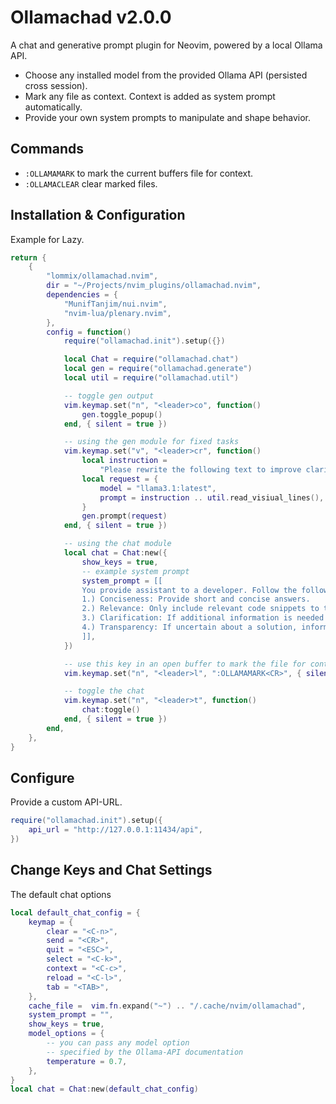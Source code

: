 # Ollamachad v2.0.0

A chat and generative prompt plugin for Neovim, powered by a local Ollama API.

-   Choose any installed model from the provided Ollama API (persisted cross session).
-   Mark any file as context. Context is added as system prompt automatically.
-   Provide your own system prompts to manipulate and shape behavior.

## Commands

-   `:OLLAMAMARK` to mark the current buffers file for context.
-   `:OLLAMACLEAR` clear marked files.

## Installation & Configuration

Example for Lazy.

```lua
return {
	{
		"lommix/ollamachad.nvim",
		dir = "~/Projects/nvim_plugins/ollamachad.nvim",
		dependencies = {
			"MunifTanjim/nui.nvim",
			"nvim-lua/plenary.nvim",
		},
		config = function()
			require("ollamachad.init").setup({})

			local Chat = require("ollamachad.chat")
			local gen = require("ollamachad.generate")
			local util = require("ollamachad.util")

			-- toggle gen output
			vim.keymap.set("n", "<leader>co", function()
				gen.toggle_popup()
			end, { silent = true })

            -- using the gen module for fixed tasks
			vim.keymap.set("v", "<leader>cr", function()
				local instruction =
					"Please rewrite the following text to improve clarity, coherence while keeping the vibe:"
				local request = {
					model = "llama3.1:latest",
					prompt = instruction .. util.read_visiual_lines(),
				}
				gen.prompt(request)
			end, { silent = true })

			-- using the chat module
			local chat = Chat:new({
				show_keys = true,
                -- example system prompt
				system_prompt = [[
				You provide assistant to a developer. Follow the following rule set in order:
				1.) Conciseness: Provide short and concise answers.
				2.) Relevance: Only include relevant code snippets to the question. Use comments to replace boilerplate code.
				3.) Clarification: If additional information is needed to provide proper support, ask the user for it.
				4.) Transparency: If uncertain about a solution, inform the user that you cannot answer.
				]],
			})

            -- use this key in an open buffer to mark the file for context
			vim.keymap.set("n", "<leader>l", ":OLLAMAMARK<CR>", { silent = true })

            -- toggle the chat
			vim.keymap.set("n", "<leader>t", function()
				chat:toggle()
			end, { silent = true })
		end,
	},
}
```

## Configure

Provide a custom API-URL.

```lua
require("ollamachad.init").setup({
    api_url = "http://127.0.0.1:11434/api",
})
```

## Change Keys and Chat Settings

The default chat options

```lua
local default_chat_config = {
    keymap = {
        clear = "<C-n>",
        send = "<CR>",
        quit = "<ESC>",
        select = "<C-k>",
        context = "<C-c>",
        reload = "<C-l>",
        tab = "<TAB>",
    },
    cache_file =  vim.fn.expand("~") .. "/.cache/nvim/ollamachad",
    system_prompt = "",
    show_keys = true,
    model_options = {
        -- you can pass any model option
        -- specified by the Ollama-API documentation
        temperature = 0.7,
    },
}
local chat = Chat:new(default_chat_config)
```

